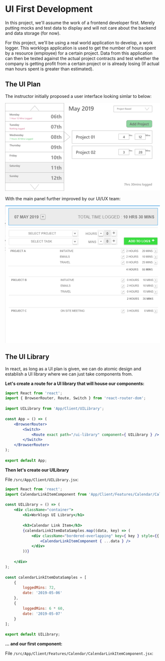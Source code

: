 # UI First Development

In this project, we'll assume the work of a frontend developer first. Merely putting mocks and test data to display and will not care about the backend and data storage (for now).

For this project, we'll be using a real world application to develop, a work logger. This worklogs application is used to get the number of hours spent by a resource (employee) for a certain project. Data from this application can then be tested against the actual project contracts and test whether the company is getting profit from a certain project or is already losing (If actual man hours spent is greater than estimated).

## The UI Plan

The instructor initially proposed a user interface looking simlar to below:

![Worklogs](/img/worklogs-draft-ui-01.png)

With the main panel further improved by our UI/UX team:

![Worklogs Improved](/img/worklogs-draft-ui-02.png)

## The UI Library

In react, as long as a UI plan is given, we can do atomic design and establish a UI library where we can just take components from.

__Let's create a route for a UI library that will house our components:__

```jsx
import React from 'react';
import { BrowserRouter, Route, Switch } from 'react-router-dom';

import UILibrary from 'App/Client/UILibrary';

const App = () => (
    <BrowserRouter>
        <Switch>
            <Route exact path="/ui-library" component={ UILibrary } />
        </Switch> 
    </BrowserRouter>
);

export default App;
```

__Then let's create our UILibrary__

File `/src/App/Client/UILibrary.jsx`:
```jsx
import React from 'react';
import CalendarLinkItemComponent from 'App/Client/Features/Calendar/CalendarLinkItemComponent';

const UILibrary = () => (
    <div className="container">
        <h1>Worklogs UI Library</h1>

        <h3>Calendar Link Item</h3>        
        {calendarLinkItemDataSamples.map((data, key) => (
            <div className="bordered-overlapping" key={ key } style={{ width: '40%' }}>
                <CalendarLinkItemComponent { ...data } />
            </div>
        ))}        

    </div>
);

const calendarLinkItemDataSamples = [
    {
        loggedMins: 72,
        date: '2019-05-06'
    },
    {
        loggedMins: 6 * 60,
        date: '2019-05-07'
    }
];

export default UILibrary;
```

__... and our first component:__

File `/src/App/Client/Features/Calendar/CalendarLinkItemComponent.jsx`:
